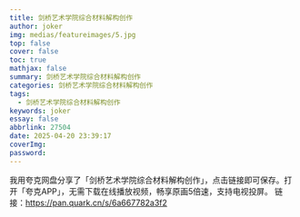```yaml
---
title: 剑桥艺术学院综合材料解构创作
author: joker
img: medias/featureimages/5.jpg
top: false
cover: false
toc: true
mathjax: false
summary: 剑桥艺术学院综合材料解构创作
categories: 剑桥艺术学院综合材料解构创作
tags:
  - 剑桥艺术学院综合材料解构创作
keywords: joker
essay: false
abbrlink: 27504
date: 2025-04-20 23:39:17
coverImg:
password:
---
```


我用夸克网盘分享了「剑桥艺术学院综合材料解构创作」，点击链接即可保存。打开「夸克APP」，无需下载在线播放视频，畅享原画5倍速，支持电视投屏。
链接：https://pan.quark.cn/s/6a667782a3f2
